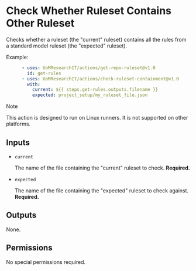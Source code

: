 # Check Whether Ruleset Contains Other Ruleset

Checks whether a ruleset (the "current" ruleset) contains all the rules
from a standard model ruleset (the "expected" ruleset).

Example:
```yml
      - uses: UoMResearchIT/actions/get-repo-ruleset@v1.0
        id: get-rules
      - uses: UoMResearchIT/actions/check-ruleset-containment@v1.0
        with:
          current: ${{ steps.get-rules.outputs.filename }}
          expected: project_setup/my_ruleset_file.json
```

> [!NOTE]
> This action is designed to run on Linux runners. It is not supported on other platforms.

## Inputs
* `current`

  The name of the file containing the "current" ruleset to check. **Required.**

* `expected`

  The name of the file containing the "expected" ruleset to check against. **Required.**

## Outputs
None.

## Permissions
No special permissions required.
